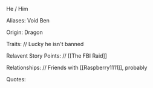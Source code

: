 He / Him

Aliases:
 Void
 Ben

Origin: Dragon

Traits:
 // Lucky he isn't banned

Relavent Story Points:
 // [[The FBI Raid]]

Relationships:
 // Friends with [[Raspberry1111]], probably

Quotes:
